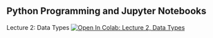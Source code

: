 ## Python Programming and Jupyter Notebooks

Lecture 2: Data Types [![Open In Colab: Lecture 2, Data Types](https://colab.research.google.com/assets/colab-badge.svg)](https://colab.research.google.com/github/iossifov/25e_urp/blob/main/lecture_2/2_datatypes.ipynb)

